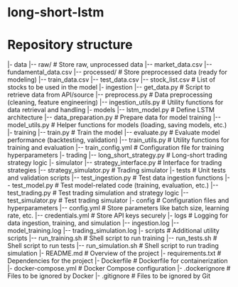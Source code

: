 # long-short-lstm


# Repository structure
|- data
  |-- raw/                         # Store raw, unprocessed data
    |-- market_data.csv
    |-- fundamental_data.csv
  |-- processed/                   # Store preprocessed data (ready for modeling)
    |-- train_data.csv
    |-- test_data.csv
  |-- stock_list.csv               # List of stocks to be used in the model
|- ingestion
  |-- get_data.py                  # Script to retrieve data from API/source
  |-- preprocess.py                # Data preprocessing (cleaning, feature engineering)
  |-- ingestion_utils.py           # Utility functions for data retrieval and handling
|- models
  |-- lstm_model.py                # Define LSTM architecture
  |-- data_preparation.py          # Prepare data for model training
  |-- model_utils.py               # Helper functions for models (loading, saving models, etc.)
|- training
  |-- train.py                     # Train the model
  |-- evaluate.py                  # Evaluate model performance (backtesting, validation)
  |-- train_utils.py               # Utility functions for training and evaluation
  |-- train_config.yml             # Configuration file for training hyperparameters
|- trading
  |-- long_short_strategy.py       # Long-short trading strategy logic
|- simulator
    |-- strategy_interface.py      # Interface for trading strategies
    |-- strategy_simulator.py      # Trading simulator
|- tests                           # Unit tests and validation scripts
  |-- test_ingestion.py            # Test data ingestion functions
  |-- test_model.py                # Test model-related code (training, evaluation, etc.)
  |-- test_trading.py              # Test trading simulation and strategy logic
  |-- test_simulator.py            # Test trading simulator
|- config                          # Configuration files and hyperparameters
  |-- config.yml                   # Store parameters like batch size, learning rate, etc.
  |-- credentials.yml              # Store API keys securely
|- logs                            # Logging for data ingestion, training, and simulation
  |-- ingestion.log
  |-- model_training.log
  |-- trading_simulation.log
|- scripts                         # Additional utility scripts
  |-- run_training.sh              # Shell script to run training
  |-- run_tests.sh                 # Shell script to run tests
  |-- run_simulation.sh            # Shell script to run trading simulation
|- README.md                       # Overview of the project
|- requirements.txt                # Dependencies for the project
|- Dockerfile                      # Dockerfile for containerization
|- docker-compose.yml              # Docker Compose configuration
|- .dockerignore                   # Files to be ignored by Docker
|- .gitignore                      # Files to be ignored by Git
